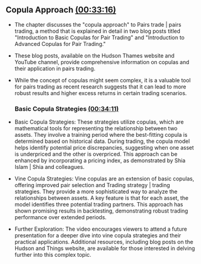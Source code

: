 ## Copula Approach [(00:33:16)](https://www.youtube.com/watch?v=DgU1lSdH3vM&t=1996s)


- The chapter discusses the "copula approach" to Pairs trade | pairs trading, a method that is explained in detail in two blog posts titled "Introduction to Basic Copulas for Pair Trading" and "Introduction to Advanced Copulas for Pair Trading."
- These blog posts, available on the Hudson Thames website and YouTube channel, provide comprehensive information on copulas and their application in pairs trading.
- While the concept of copulas might seem complex, it is a valuable tool for pairs trading as recent research suggests that it can lead to more robust results and higher excess returns in certain trading scenarios.


	### Basic Copula Strategies [(00:34:11)](https://www.youtube.com/watch?v=DgU1lSdH3vM&t=2051s)


- Basic Copula Strategies: These strategies utilize copulas, which are mathematical tools for representing the relationship between two assets. They involve a training period where the best-fitting copula is determined based on historical data. During trading, the copula model helps identify potential price discrepancies, suggesting when one asset is underpriced and the other is overpriced. This approach can be enhanced by incorporating a pricing index, as demonstrated by Shia Islam | Shia and colleagues.
- Vine Copula Strategies: Vine copulas are an extension of basic copulas, offering improved pair selection and Trading strategy | trading strategies. They provide a more sophisticated way to analyze the relationships between assets. A key feature is that for each asset, the model identifies three potential trading partners. This approach has shown promising results in backtesting, demonstrating robust trading performance over extended periods.
- Further Exploration: The video encourages viewers to attend a future presentation for a deeper dive into vine copula strategies and their practical applications. Additional resources, including blog posts on the Hudson and Things website, are available for those interested in delving further into this complex topic.



